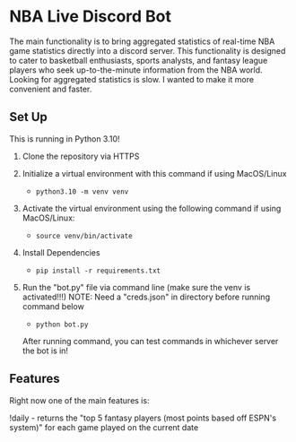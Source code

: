 # NBA Live Discord Bot

The main functionality is to bring aggregated statistics of real-time NBA game statistics directly into a discord server. 
This functionality is designed to cater to basketball enthusiasts, sports analysts, and fantasy league players who seek up-to-the-minute information from the NBA world. Looking for aggregated statistics is slow. I wanted to make it more convenient and faster.


## Set Up

This is running in Python 3.10!

1. Clone the repository via HTTPS
2. Initialize a virtual environment with this command if using MacOS/Linux
    - ` python3.10 -m venv venv `
3. Activate the virtual environment using the following command if using MacOS/Linux:
    - ` source venv/bin/activate `
4. Install Dependencies 
    - ` pip install -r requirements.txt `
5. Run the "bot.py" file via command line (make sure the venv is activated!!!)
    NOTE: Need a "creds.json" in directory before running command below
    - ` python bot.py `

    After running command, you can test commands in whichever server the bot is in!


## Features

Right now one of the main features is:

!daily - returns the "top 5 fantasy players (most points based off ESPN's system)"  for each game played on the current date

